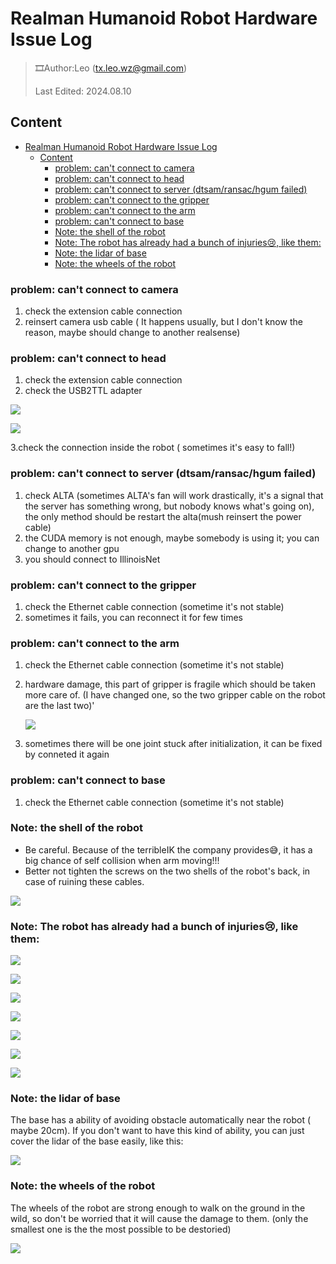 <!--
 * @Author: TX-Leo
 * @Mail: tx.leo.wz@gmail.com
 * @Date: 2024-08-10 16:45:51
 * @Version: v1
 * @File: 
 * @Brief: 
-->
# Realman Humanoid Robot Hardware Issue Log

> 🎞️Author:Leo ([tx.leo.wz@gmail.com](mailto:tx.leo.wz@gmail.com "tx.leo.wz@gmail.com"))
> 
> Last Edited: 2024.08.10
>
>
## Content

- [Realman Humanoid Robot Hardware Issue Log](#realman-humanoid-robot-hardware-issue-log)
  - [Content](#content)
    - [problem: can't connect to camera](#problem-cant-connect-to-camera)
    - [problem: can't connect to head](#problem-cant-connect-to-head)
    - [problem: can't connect to server (dtsam/ransac/hgum failed)](#problem-cant-connect-to-server-dtsamransachgum-failed)
    - [problem: can't connect to the gripper](#problem-cant-connect-to-the-gripper)
    - [problem: can't connect to the arm](#problem-cant-connect-to-the-arm)
    - [problem: can't connect to base](#problem-cant-connect-to-base)
    - [Note: the shell of the robot](#note-the-shell-of-the-robot)
    - [Note: The robot has already had a bunch of injuries😢, like them:](#note-the-robot-has-already-had-a-bunch-of-injuries-like-them)
    - [Note: the lidar of base](#note-the-lidar-of-base)
    - [Note: the wheels of the robot](#note-the-wheels-of-the-robot)



### problem: can't connect to camera

1. check the extension cable connection
2. reinsert camera usb cable ( It happens usually, but I don't know the reason, maybe should change to another realsense)

### problem: can't connect to head

1. check the extension cable connection
2. check the USB2TTL adapter

![](image/0719b52c8e36d6f7541276383b7f840_-A4vsutZjf.jpg)

![](image/443ba959216b0965d7116067f63b5da_O4ccAQ_CLG.jpg)

3.check the connection inside the robot ( sometimes it's easy to fall!)

### problem: can't connect to server (dtsam/ransac/hgum failed)

1. check ALTA (sometimes ALTA's fan will work drastically, it's a signal that the server has something wrong, but nobody knows what's going on), the only method should be restart the alta(mush reinsert the power cable)&#x20;
2. the CUDA memory is not enough, maybe somebody is using it; you can change to another gpu
3. you should connect to IllinoisNet

### problem: can't connect to the gripper

1. check the Ethernet cable connection (sometime it's not stable)
2. sometimes it fails, you can reconnect it for few times

### problem: can't connect to the arm

1. check the Ethernet cable connection (sometime it's not stable)
2. hardware damage, this part of gripper is fragile which should be taken more care of. (I have changed one, so the two gripper cable on the robot are the last two)'

   ![](image/af19eb63feaa3cc40d66e6f8a536b89_c76_AVkcPj.jpg)
3. sometimes there will be one joint stuck after initialization, it can be fixed by conneted it again

### problem: can't connect to base

1. check the Ethernet cable connection (sometime it's not stable)

### Note: the shell of the robot

- Be careful. Because of the terribleIK the company provides😅, it has a big chance of self collision when arm moving!!!
- Better not tighten the screws on the two shells of the robot's back, in case of ruining these cables.

![](image/IMG_2430_yyOfK1_gP3.jpg)

### Note: The robot has already had a bunch of injuries😢, like them:

![](image/IMG_2424_tiC2d2UB3e.jpg)

![](image/IMG_2425_Qyis3dD4NT.jpg)

![](image/IMG_2426_UAKWFN2Nhf.jpg)

![](image/IMG_2429_xbf_RWng8Y.jpg)

![](image/IMG_2433_i6drkTt7xf.jpg)

![](image/IMG_2431_yzz24_3ZrJ.jpg)

![](image/IMG_2428_GXrcgUSxpB.jpg)

### Note: the lidar of base

The base has a ability of avoiding obstacle automatically  near the robot ( maybe 20cm). If you don't want to have this kind of ability, you can just cover the lidar of the base easily, like this:

![](image/IMG_2427_CFDc0HHlrP.jpg)

### Note: the wheels of the robot

The wheels of the robot are strong enough to walk on the ground in the wild, so don't be worried that it will cause the damage to them. (only the smallest one is the the most possible to be destoried)

![](image/IMG_2123_---7L0v0Zt.jpg)
